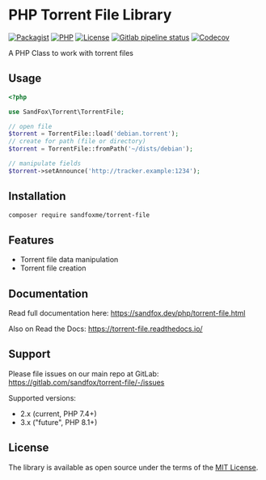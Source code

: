 # PHP Torrent File Library

[![Packagist](https://img.shields.io/packagist/v/sandfoxme/torrent-file.svg?style=flat-square)](https://packagist.org/packages/sandfoxme/torrent-file)
[![PHP](https://img.shields.io/packagist/php-v/sandfoxme/torrent-file.svg?style=flat-square)](https://packagist.org/packages/sandfoxme/torrent-file)
[![License](https://img.shields.io/packagist/l/sandfoxme/torrent-file.svg?style=flat-square)](https://opensource.org/licenses/MIT)
[![Gitlab pipeline status](https://img.shields.io/gitlab/pipeline/sandfox/torrent-file/master.svg?style=flat-square)](https://gitlab.com/sandfox/torrent-file/-/pipelines)
[![Codecov](https://img.shields.io/codecov/c/gl/sandfox/torrent-file?style=flat-square)](https://codecov.io/gl/sandfox/torrent-file/)

A PHP Class to work with torrent files

## Usage

```php
<?php

use SandFox\Torrent\TorrentFile;

// open file
$torrent = TorrentFile::load('debian.torrent');
// create for path (file or directory)
$torrent = TorrentFile::fromPath('~/dists/debian');

// manipulate fields
$torrent->setAnnounce('http://tracker.example:1234');
```

## Installation

```bash
composer require sandfoxme/torrent-file
```

## Features

* Torrent file data manipulation
* Torrent file creation

## Documentation

Read full documentation here: <https://sandfox.dev/php/torrent-file.html>

Also on Read the Docs: <https://torrent-file.readthedocs.io/>

## Support

Please file issues on our main repo at GitLab: <https://gitlab.com/sandfox/torrent-file/-/issues>

Supported versions:

* 2.x (current, PHP 7.4+)
* 3.x ("future", PHP 8.1+)

## License

The library is available as open source under the terms of the [MIT License].

[MIT License]:  https://opensource.org/licenses/MIT
